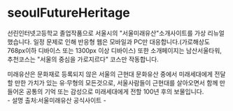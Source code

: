 # seoulFutureHeritage

선린인터넷고등학교 졸업작품으로 서울시의 "서울미래유산"소개사이트를 가상 리뉴얼했습니다.
일정 문제로 인해 반응형 웹은 모바일과 PC만 대응합니다.(가로해상도 768px이하 디바이스 또는 1300px 이상 디바이스)
또한 소개페이지는 남산서울타워, 추천코스는 "서울의 중심을 가로지르다" 코스만 작동합니다.

미래유산은 문화재로 등록되지 않은 서울의 근현대 문화유산 중에서 미래세대에게 전달할 만한 가치가 있는 유·무형의 모든것으로, 서울사람들이 근현대를 살아오면서 함께 만들어온 공통의 기억 또는 감성으로 미래세대에게 전할 100년 후의 보물입니다. <br>- 설명 출처:서울미래유산 공식사이트 -
